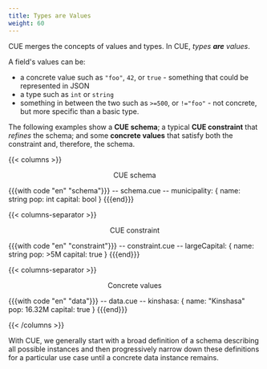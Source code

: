 ```yaml
---
title: Types are Values
weight: 60
---
```


CUE merges the concepts of values and types.
In CUE, *types **are** values*.

A field's values can be:

- a concrete value such as `"foo"`, `42`, or `true` - something that could be
  represented in JSON
- a type such as `int` or  `string`
- something in between the two such as `>=500`, or `!="foo"` - not concrete,
  but more specific than a basic type.

The following examples show
a **CUE schema**;
a typical **CUE constraint** that *refines* the schema;
and some **concrete values** that satisfy both the constraint and, therefore, the schema.

{{< columns >}}

<center>CUE schema</center>

{{{with code "en" "schema"}}}
-- schema.cue --
municipality: {
	name:    string
	pop:     int
	capital: bool
}
{{{end}}}

{{< columns-separator >}}

<center>CUE constraint</center>

{{{with code "en" "constraint"}}}
-- constraint.cue --
largeCapital: {
	name:    string
	pop:     >5M
	capital: true
}
{{{end}}}

{{< columns-separator >}}

<center>Concrete values</center>

{{{with code "en" "data"}}}
-- data.cue --
kinshasa: {
	name:    "Kinshasa"
	pop:     16.32M
	capital: true
}
{{{end}}}

{{< /columns >}}

With CUE, we generally start with
a broad definition of a schema describing all possible instances
and then
progressively narrow down these definitions for a particular use case
until
a concrete data instance remains.
